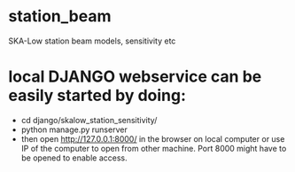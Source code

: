 # station_beam
SKA-Low station beam models, sensitivity etc


# local DJANGO webservice can be easily started by doing:
  - cd django/skalow_station_sensitivity/
  - python manage.py runserver
  - then open http://127.0.0.1:8000/ in the browser on local computer or use IP of the computer
    to open from other machine. Port 8000 might have to be opened to enable access.

